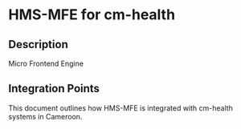 # HMS-MFE for cm-health

## Description

Micro Frontend Engine

## Integration Points

This document outlines how HMS-MFE is integrated with cm-health systems in Cameroon.
